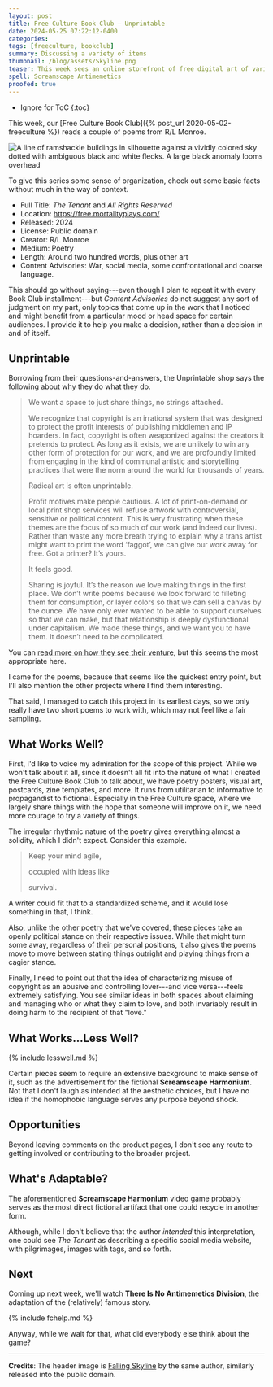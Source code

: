 ```yaml
---
layout: post
title: Free Culture Book Club — Unprintable
date: 2024-05-25 07:22:12-0400
categories:
tags: [freeculture, bookclub]
summary: Discussing a variety of items
thumbnail: /blog/assets/Skyline.png
teaser: This week sees an online storefront of free digital art of various types.
spell: Screamscape Antimemetics
proofed: true
---
```


* Ignore for ToC
{:toc}

This week, our [Free Culture Book Club]({% post_url 2020-05-02-freeculture %}) reads a couple of poems from R/L Monroe.

![A line of ramshackle buildings in silhouette against a vividly colored sky dotted with ambiguous black and white flecks. A large black anomaly looms overhead](/blog/assets/Skyline.png "OK, a bit more than the two poems...")

To give this series some sense of organization, check out some basic facts without much in the way of context.

 * Full Title:  *The Tenant* and *All Rights Reserved*
 * Location:  <https://free.mortalityplays.com/>
 * Released:  2024
 * License:  Public domain
 * Creator:  R/L Monroe
 * Medium:  Poetry
 * Length:  Around two hundred words, plus other art
 * Content Advisories:  War, social media, some confrontational and coarse language.

This should go without saying---even though I plan to repeat it with every Book Club installment---but *Content Advisories* do not suggest any sort of judgment on my part, only topics that come up in the work that I noticed and might benefit from a particular mood or head space for certain audiences.  I provide it to help you make a decision, rather than a decision in and of itself.

## Unprintable

Borrowing from their questions-and-answers, the Unprintable shop says the following about why they do what they do.

 > We want a space to just share things, no strings attached.
 >
 > We recognize that copyright is an irrational system that was designed to protect the profit interests of publishing middlemen and IP hoarders. In fact, copyright is often weaponized against the creators it pretends to protect. As long as it exists, we are unlikely to win any other form of protection for our work, and we are profoundly limited from engaging in the kind of communal artistic and storytelling practices that were the norm around the world for thousands of years.
 >
 > Radical art is often unprintable.
 >
 > Profit motives make people cautious. A lot of print-on-demand or local print shop services will refuse artwork with controversial, sensitive or political content. This is very frustrating when these themes are the focus of so much of our work (and indeed our lives). Rather than waste any more breath trying to explain why a trans artist might want to print the word ‘faggot’, we can give our work away for free. Got a printer? It’s yours.
 >
 > It feels good.
 >
 > Sharing is joyful. It’s the reason we love making things in the first place. We don’t write poems because we look forward to filleting them for consumption, or layer colors so that we can sell a canvas by the ounce. We have only ever wanted to be able to support ourselves so that we can make, but that relationship is deeply dysfunctional under capitalism. We made these things, and we want you to have them. It doesn’t need to be complicated. 

You can [read more on how they see their venture](https://free.mortalityplays.com/about), but this seems the most appropriate here.

I came for the poems, because that seems like the quickest entry point, but I'll also mention the other projects where I find them interesting.

That said, I managed to catch this project in its earliest days, so we only really have two short poems to work with, which may not feel like a fair sampling.

## What Works Well?

First, I'd like to voice my admiration for the scope of this project.  While we won't talk about it all, since it doesn't all fit into the nature of what I created the Free Culture Book Club to talk about, we have poetry posters, visual art, postcards, zine templates, and more.  It runs from utilitarian to informative to propagandist to fictional.  Especially in the Free Culture space, where we largely share things with the hope that someone will improve on it, we need more courage to try a variety of things.

The irregular rhythmic nature of the poetry gives everything almost a solidity, which I didn't expect.  Consider this example.

 > Keep your mind agile,
 >
 > occupied with ideas like
 >
 > survival.

A writer could fit that to a standardized scheme, and it would lose something in that, I think.

Also, unlike the other poetry that we've covered, these pieces take an openly political stance on their respective issues.  While that might turn some away, regardless of their personal positions, it also gives the poems move to move between stating things outright and playing things from a cagier stance.

Finally, I need to point out that the idea of characterizing misuse of copyright as an abusive and controlling lover---and vice versa---feels extremely satisfying.  You see similar ideas in both spaces about claiming and managing who or what they claim to love, and both invariably result in doing harm to the recipient of that "love."

## What Works...Less Well?

{% include lesswell.md %}

Certain pieces seem to require an extensive background to make sense of it, such as the advertisement for the fictional **Screamscape Harmonium**.  Not that I don't laugh as intended at the aesthetic choices, but I have no idea if the homophobic language serves any purpose beyond shock.

## Opportunities

Beyond leaving comments on the product pages, I don't see any route to getting involved or contributing to the broader project.

## What's Adaptable?

The aforementioned **Screamscape Harmonium** video game probably serves as the most direct fictional artifact that one could recycle in another form.

Although, while I don't believe that the author *intended* this interpretation, one could see *The Tenant* as describing a specific social media website, with pilgrimages, images with tags, and so forth.

## Next

Coming up next week, we'll watch **There Is No Antimemetics Division**, the adaptation of the (relatively) famous story.

{% include fchelp.md %}

Anyway, while we wait for that, what did everybody else think about the game?

* * *

**Credits**:  The header image is [Falling Skyline](https://free.mortalityplays.com/falling-skyline-art/) by the same author, similarly released into the public domain.
